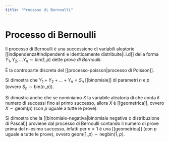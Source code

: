 ```yaml
---
title: "Processo di Bernoulli"
---
```

# Processo di Bernoulli
Il processo di Bernoulli è una successione di variabili aleatorie [[indipendenza#Indipendenti e identicamente distribuite|i.i.d]] della forma $Y_1, Y_2, \ldots Y_n \sim \mathrm{bin}(1,p)$ dette _prove di Bernoulli_.

È la controparte discreta del [[processo-poisson|processo di Poisson]].

Si dimostra che $Y_1 + Y_2 + \ldots + Y_n = S_n$ [[binomiale]] di parametri $n$ e $p$ (ovvero $S_n \sim \mathrm{bin}(n,p)$).

Si dimostra anche che se nominiamo $X$ la variabile aleatoria di che conta il numero di successi fino al primo successo, allora $X$ è [[geometrica]], ovvero $X \sim \mathrm{geom}(p)$ (con $p$ uguale a tutte le prove).

Si dimostra che la [[binomiale-negativa|binomiale negativa o distribuzione di Pascal]] proviene dal processo di Bernoulli contando il numero di prove prima del n-esimo successo, infatti per $n = 1$ è una [[geometrica]] (con $p$ uguale a tutte le prove), ovvero $\mathrm{geom}(1, p) \sim \mathrm{negbin}(1, p)$.